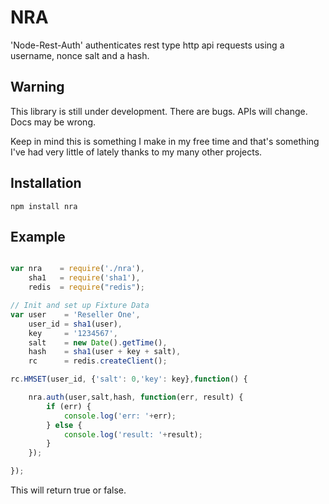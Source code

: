 NRA
===


'Node-Rest-Auth' authenticates rest type http api requests using a username, nonce salt and a hash.

Warning
-------

This library is still under development. There are bugs. APIs will change. Docs may be wrong.

Keep in mind this is something I make in my free time and that's something I've had very little of lately thanks to my many other projects.

Installation
------------

    npm install nra

Example
-------

~~~ javascript

var nra    = require('./nra'),
    sha1   = require('sha1'),
    redis  = require("redis");

// Init and set up Fixture Data
var user    = 'Reseller One',
    user_id = sha1(user),
    key     = '1234567',
    salt    = new Date().getTime(),
    hash    = sha1(user + key + salt),
    rc      = redis.createClient();

rc.HMSET(user_id, {'salt': 0,'key': key},function() {

    nra.auth(user,salt,hash, function(err, result) {
        if (err) {
            console.log('err: '+err);
        } else {
            console.log('result: '+result);
        }
    });

});
~~~

This will return true or false.

